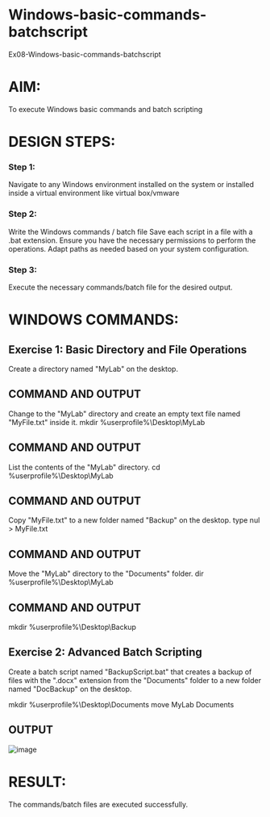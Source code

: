 # Windows-basic-commands-batchscript
Ex08-Windows-basic-commands-batchscript

# AIM:
To execute Windows basic commands and batch scripting

# DESIGN STEPS:

### Step 1:

Navigate to any Windows environment installed on the system or installed inside a virtual environment like virtual box/vmware 

### Step 2:

Write the Windows commands / batch file
Save each script in a file with a .bat extension.
Ensure you have the necessary permissions to perform the operations.
Adapt paths as needed based on your system configuration.
### Step 3:

Execute the necessary commands/batch file for the desired output. 




# WINDOWS COMMANDS:
## Exercise 1: Basic Directory and File Operations
Create a directory named "MyLab" on the desktop.


## COMMAND AND OUTPUT

Change to the "MyLab" directory and create an empty text file named "MyFile.txt" inside it.
mkdir %userprofile%\Desktop\MyLab

## COMMAND AND OUTPUT

List the contents of the "MyLab" directory.
cd %userprofile%\Desktop\MyLab

## COMMAND AND OUTPUT

Copy "MyFile.txt" to a new folder named "Backup" on the desktop.
type nul > MyFile.txt
## COMMAND AND OUTPUT

Move the "MyLab" directory to the "Documents" folder.
dir %userprofile%\Desktop\MyLab

## COMMAND AND OUTPUT
mkdir %userprofile%\Desktop\Backup

## Exercise 2: Advanced Batch Scripting
Create a batch script named "BackupScript.bat" that creates a backup of files with the ".docx" extension from the "Documents" folder to a new folder named "DocBackup" on the desktop.

mkdir %userprofile%\Desktop\Documents
move MyLab Documents





## OUTPUT

![image](https://github.com/23004742/Windows-basic-commands-batchscript/assets/150319318/56b5c9e7-d9f9-4ce9-8773-b5bb06d85079)




# RESULT:
The commands/batch files are executed successfully.

